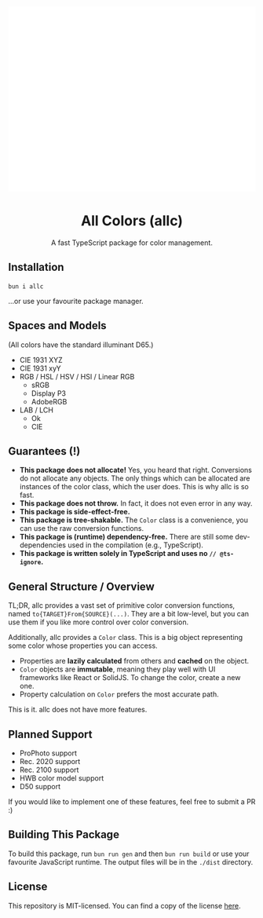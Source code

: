 ![](./hero.svg)

<h1 align="center">All Colors (allc)</h1>

<p align="center">A fast TypeScript package for color management.</p>

## Installation

```shell
bun i allc
```

...or use your favourite package manager.

## Spaces and Models

(All colors have the standard illuminant D65.)

* CIE 1931 XYZ
* CIE 1931 xyY
* RGB / HSL / HSV / HSI / Linear RGB
    * sRGB
    * Display P3
    * AdobeRGB
* LAB / LCH
    * Ok
    * CIE

## Guarantees (!)

* **This package does not allocate!** Yes, you heard that right. Conversions do not allocate any objects. The only
  things
  which can be allocated are instances of the color class, which the user does. This is why allc is so fast.
* **This package does not throw.** In fact, it does not even error in any way.
* **This package is side-effect-free.**
* **This package is tree-shakable.** The `Color` class is a convenience, you can use the raw conversion functions.
* **This package is (runtime) dependency-free.** There are still some dev-dependencies used in the compilation (e.g.,
  TypeScript).
* **This package is written solely in TypeScript and uses no `// @ts-ignore`.**

## General Structure / Overview

TL;DR, allc provides a vast set of primitive color conversion functions, named `to{TARGET}From{SOURCE}(...)`.
They are a bit low-level, but you can use them if you like more control over color conversion.

Additionally, allc provides a `Color` class. This is a big object representing some color whose properties
you can access.

* Properties are **lazily calculated** from others and **cached** on the object.
* `Color` objects are **immutable**, meaning they play well with UI frameworks like React or SolidJS. To change the
  color, create a new one.
* Property calculation on `Color` prefers the most accurate path.

This is it. allc does not have more features.

## Planned Support

* ProPhoto support
* Rec. 2020 support
* Rec. 2100 support
* HWB color model support
* D50 support

If you would like to implement one of these features, feel free to submit a PR :)

## Building This Package

To build this package, run `bun run gen` and then `bun run build` or use your favourite JavaScript runtime.
The output files will be in the `./dist` directory.

## License

This repository is MIT-licensed. You can find a copy of the license [here](./LICENSE).